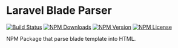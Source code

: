 # Laravel Blade Parser

[![Build Status](https://travis-ci.org/pbelyaev/laravel-blade-parser.svg?branch=master)](https://travis-ci.org/pbelyaev/laravel-blade-parser)
[![NPM Downloads](https://img.shields.io/npm/dt/laravel-blade-parser.svg)](https://www.npmjs.com/package/laravel-blade-parser)
[![NPM Version](https://img.shields.io/npm/v/laravel-blade-parser.svg)](https://www.npmjs.com/package/laravel-blade-parser)
[![NPM License](https://img.shields.io/npm/l/laravel-blade-parser.svg)](https://www.npmjs.com/package/laravel-blade-parser)

NPM Package that parse blade template into HTML.

